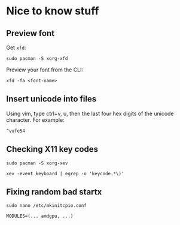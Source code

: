 # Nice to know stuff

## Preview font

Get `xfd`:

`sudo pacman -S xorg-xfd`

Preview your font from the CLI:

`xfd -fa <font-name>`

## Insert unicode into files

Using vim, type ctrl+v, u, then the last four hex digits of the unicode character. For example:

`^vufe54`

## Checking X11 key codes

`sudo pacman -S xorg-xev`

`xev -event keyboard | egrep -o 'keycode.*\)'`

## Fixing random bad startx

`sudo nano /etc/mkinitcpio.conf`

```
MODULES=(... amdgpu, ...)
```
